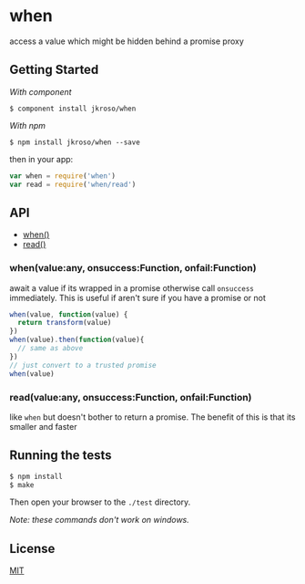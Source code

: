 
# when

  access a value which might be hidden behind a promise proxy

## Getting Started

_With component_  

	$ component install jkroso/when

_With npm_  

	$ npm install jkroso/when --save

then in your app:

```js
var when = require('when')
var read = require('when/read')
```

## API

  - [when()](#whenvalueanyfulfillcasefunctionrejectioncasefunction)
  - [read()](#whenreadvalueanyfulfillcasefunctionrejectioncasefunction)

### when(value:any, onsuccess:Function, onfail:Function)

  await a value if its wrapped in a promise
  otherwise call `onsuccess` immediately. This is
  useful if aren't sure if you have a promise or not

```js
when(value, function(value) {
  return transform(value)
})
when(value).then(function(value){
  // same as above
})
// just convert to a trusted promise
when(value)
```

### read(value:any, onsuccess:Function, onfail:Function)

  like `when` but doesn't bother to return a promise. The benefit of this is
  that its smaller and faster

## Running the tests

```bash
$ npm install
$ make
```
Then open your browser to the `./test` directory.

_Note: these commands don't work on windows._ 

## License 

[MIT](License)